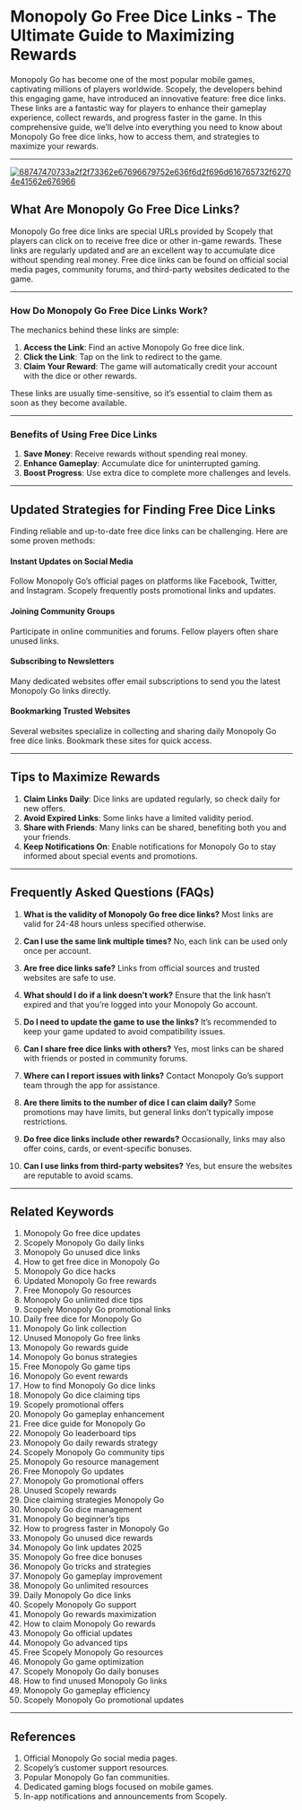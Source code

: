 # Monopoly Go Free Dice Links - The Ultimate Guide to Maximizing Rewards

Monopoly Go has become one of the most popular mobile games, captivating millions of players worldwide. Scopely, the developers behind this engaging game, have introduced an innovative feature: free dice links. These links are a fantastic way for players to enhance their gameplay experience, collect rewards, and progress faster in the game. In this comprehensive guide, we’ll delve into everything you need to know about Monopoly Go free dice links, how to access them, and strategies to maximize your rewards.

---

[![68747470733a2f2f73362e67696679752e636f6d2f696d616765732f62704e41562e676966](https://github.com/user-attachments/assets/10f8acf3-576e-4569-959c-f556dabdf37f)](https://therewardgate.com/free-monopoly-dice/)

## What Are Monopoly Go Free Dice Links?

Monopoly Go free dice links are special URLs provided by Scopely that players can click on to receive free dice or other in-game rewards. These links are regularly updated and are an excellent way to accumulate dice without spending real money. Free dice links can be found on official social media pages, community forums, and third-party websites dedicated to the game.

---

### How Do Monopoly Go Free Dice Links Work?

The mechanics behind these links are simple:

1. **Access the Link**: Find an active Monopoly Go free dice link.
2. **Click the Link**: Tap on the link to redirect to the game.
3. **Claim Your Reward**: The game will automatically credit your account with the dice or other rewards.

These links are usually time-sensitive, so it’s essential to claim them as soon as they become available.

---

### Benefits of Using Free Dice Links

1. **Save Money**: Receive rewards without spending real money.
2. **Enhance Gameplay**: Accumulate dice for uninterrupted gaming.
3. **Boost Progress**: Use extra dice to complete more challenges and levels.

---

## Updated Strategies for Finding Free Dice Links

Finding reliable and up-to-date free dice links can be challenging. Here are some proven methods:

#### Instant Updates on Social Media

Follow Monopoly Go’s official pages on platforms like Facebook, Twitter, and Instagram. Scopely frequently posts promotional links and updates.

#### Joining Community Groups

Participate in online communities and forums. Fellow players often share unused links.

#### Subscribing to Newsletters

Many dedicated websites offer email subscriptions to send you the latest Monopoly Go links directly.

#### Bookmarking Trusted Websites

Several websites specialize in collecting and sharing daily Monopoly Go free dice links. Bookmark these sites for quick access.

---

## Tips to Maximize Rewards

1. **Claim Links Daily**: Dice links are updated regularly, so check daily for new offers.
2. **Avoid Expired Links**: Some links have a limited validity period.
3. **Share with Friends**: Many links can be shared, benefiting both you and your friends.
4. **Keep Notifications On**: Enable notifications for Monopoly Go to stay informed about special events and promotions.

---

## Frequently Asked Questions (FAQs)

1. **What is the validity of Monopoly Go free dice links?**
   Most links are valid for 24-48 hours unless specified otherwise.

2. **Can I use the same link multiple times?**
   No, each link can be used only once per account.

3. **Are free dice links safe?**
   Links from official sources and trusted websites are safe to use.

4. **What should I do if a link doesn’t work?**
   Ensure that the link hasn’t expired and that you’re logged into your Monopoly Go account.

5. **Do I need to update the game to use the links?**
   It’s recommended to keep your game updated to avoid compatibility issues.

6. **Can I share free dice links with others?**
   Yes, most links can be shared with friends or posted in community forums.

7. **Where can I report issues with links?**
   Contact Monopoly Go’s support team through the app for assistance.

8. **Are there limits to the number of dice I can claim daily?**
   Some promotions may have limits, but general links don’t typically impose restrictions.

9. **Do free dice links include other rewards?**
   Occasionally, links may also offer coins, cards, or event-specific bonuses.

10. **Can I use links from third-party websites?**
    Yes, but ensure the websites are reputable to avoid scams.

---

## Related Keywords

1. Monopoly Go free dice updates
2. Scopely Monopoly Go daily links
3. Monopoly Go unused dice links
4. How to get free dice in Monopoly Go
5. Monopoly Go dice hacks
6. Updated Monopoly Go free rewards
7. Free Monopoly Go resources
8. Monopoly Go unlimited dice tips
9. Scopely Monopoly Go promotional links
10. Daily free dice for Monopoly Go
11. Monopoly Go link collection
12. Unused Monopoly Go free links
13. Monopoly Go rewards guide
14. Monopoly Go bonus strategies
15. Free Monopoly Go game tips
16. Monopoly Go event rewards
17. How to find Monopoly Go dice links
18. Monopoly Go dice claiming tips
19. Scopely promotional offers
20. Monopoly Go gameplay enhancement
21. Free dice guide for Monopoly Go
22. Monopoly Go leaderboard tips
23. Monopoly Go daily rewards strategy
24. Scopely Monopoly Go community tips
25. Monopoly Go resource management
26. Free Monopoly Go updates
27. Monopoly Go promotional offers
28. Unused Scopely rewards
29. Dice claiming strategies Monopoly Go
30. Monopoly Go dice management
31. Monopoly Go beginner’s tips
32. How to progress faster in Monopoly Go
33. Monopoly Go unused dice rewards
34. Monopoly Go link updates 2025
35. Monopoly Go free dice bonuses
36. Monopoly Go tricks and strategies
37. Monopoly Go gameplay improvement
38. Monopoly Go unlimited resources
39. Daily Monopoly Go dice links
40. Scopely Monopoly Go support
41. Monopoly Go rewards maximization
42. How to claim Monopoly Go rewards
43. Monopoly Go official updates
44. Monopoly Go advanced tips
45. Free Scopely Monopoly Go resources
46. Monopoly Go game optimization
47. Scopely Monopoly Go daily bonuses
48. How to find unused Monopoly Go links
49. Monopoly Go gameplay efficiency
50. Scopely Monopoly Go promotional updates

---

## References

1. Official Monopoly Go social media pages.
2. Scopely’s customer support resources.
3. Popular Monopoly Go fan communities.
4. Dedicated gaming blogs focused on mobile games.
5. In-app notifications and announcements from Scopely.
